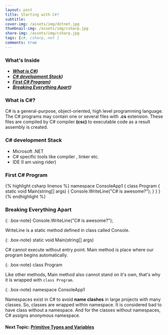```yaml
---
layout: post
title: Starting with C#?
subtitle:
cover-img: /assets/img/dotnet.jpg
thumbnail-img: /assets/img/csharp.jpg
share-img: /assets/img/csharp.jpg
tags: [c#, csharp,.net ]
comments: true
---
```


### What's Inside 
- **_[What is C#](#what-is-c))_** 
- **_[C# development Stack](#c-development-stack))_** 
- **_[First C# Program](#first-c-program))_** 
- **_[Breaking Everything Apart](#breaking-everything-apart))_** 


### What is C#?   
C# is a general-purpose, object-oriented, high level programming language. The C# programs may contain one or several files with **.cs** extension. These files are compiled by C# compiler **(csc)** to executable code as a result assembly is created. 

### C# development Stack

- Microsoft .NET
- C# specific tools like compiler , linker etc.
- IDE (I am using rider)


### First C# Program
{% highlight csharp linenos %}
namespace ConsoleApp1
{
    class Program
    {
        static void Main(string[] args)
        {
            Console.WriteLine("C# is awesome?");
        }
    }
}
{% endhighlight %}   

### Breaking Everything Apart

{: .box-note}
Console.WriteLine("C# is awesome?");

WriteLine is a static method defined in class called Console. 

{: .box-note}
static void Main(string[] args)

C# cannot execute without entry point. Main method is place where our program begins automatically.

{: .box-note}
class Program

Like other methods, Main method also cannot stand on it's own, that's why it is wrapped with ``class Program``.

{: .box-note}
namespace ConsoleApp1

Namespaces exist in C# to avoid **name clashes** in large projects with many classes. So, classes are wrapped within namespace. It is considered bad to have class without a namespace. And for the classes without namespaces, C# assigns anonymous namespace.



#### Next Topic: [Primitive Types and Variables](https://sumibhatta.com.np/blogs/2022-05-16-primitive-types-csharp/)